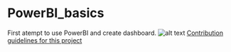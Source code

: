 # PowerBI_basics

First atempt to use PowerBI and create dashboard. 
![alt text](http://url/to/img.png)
[Contribution guidelines for this project](PowerBI_basics/powbiex.png)
